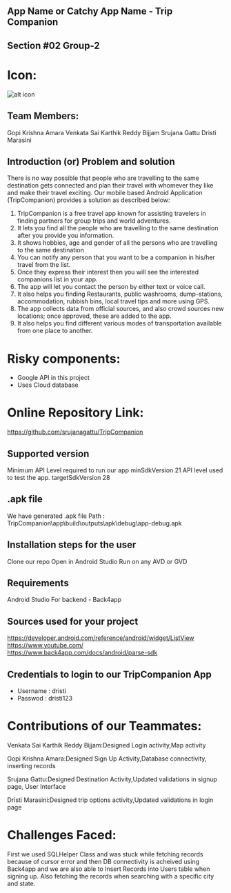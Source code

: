 ## App Name or Catchy App Name - Trip Companion
## Section #02 Group-2

# Icon:
![alt icon](https://github.com/srujanagattu/TripCompanion/blob/master/start.png)

## Team Members:
Gopi Krishna Amara
Venkata Sai Karthik Reddy Bijjam
Srujana Gattu
Dristi Marasini


## Introduction  (or) Problem and solution 
There is no way possible that people who are travelling to the same destination gets connected and plan their travel with whomever they like and make their travel exciting. Our mobile based Android Application (TripCompanion) provides a solution as described below:
1.	TripCompanion is a free travel app known for assisting travelers in finding partners for group trips and world adventures.
2.	It lets you find all the people who are travelling to the same destination after you provide you information.
3.	It shows hobbies, age and gender of all the persons who are travelling to the same destination
4.	You can notify any person that you want to be a companion in his/her travel from the list.
5.	Once they express their interest then you will see the interested companions list in your app.
6.	The app will let you contact the person by either text or voice call.
7.	It also helps you finding Restaurants, public washrooms, dump-stations, accommodation, rubbish bins, local travel tips and more using GPS.
8.	The app collects data from official sources, and also crowd sources new locations; once approved, these are added to the app.
9.	It also helps you find different various modes of transportation available from one place to another.
# Risky components:
*	Google API in this project 
*	Uses Cloud database
# Online Repository Link:
https://github.com/srujanagattu/TripCompanion

## Supported version

Minimum API Level required to run our app
minSdkVersion 21
API level used to test the app.
targetSdkVersion 28

## .apk file

We have generated .apk file 
Path : TripCompanion\app\build\outputs\apk\debug\app-debug.apk

## Installation steps for the user

 Clone our repo 
 Open in Android Studio
 Run on any AVD or GVD

 ## Requirements

 Android Studio 
 For backend - Back4app

## Sources used for your project

https://developer.android.com/reference/android/widget/ListView
https://www.youtube.com/
https://www.back4app.com/docs/android/parse-sdk

## Credentials to login to our TripCompanion App

 - Username : dristi
 - Passwod : dristi123

 # Contributions of our Teammates:

Venkata Sai Karthik Reddy Bijjam:Designed Login activity,Map activity

Gopi Krishna Amara:Designed Sign Up Activity,Database connectivity, inserting records

Srujana Gattu:Designed Destination Activity,Updated validations in signup page, User Interface

Dristi Marasini:Designed trip options activity,Updated validations in login page


# Challenges  Faced: 

 First we used SQLHelper Class and was stuck while fetching records because of cursor error and then DB connectivity is acheived using Back4app and we are also able to Insert Records into Users table when signing up. Also fetching the records when searching with a specific city and state.